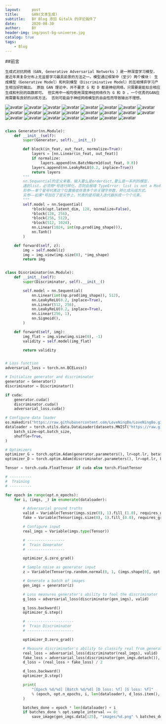 ```yaml
---
layout:     post
title:      GAN(文本生成)
subtitle:   BY Blog 添加 Gitalk 的评论插件了
date:       2020-08-30
author:     BY
header-img: img/post-bg-universe.jpg
catalog: true
tags:
    - Blog
---
```



##前言

`生成式对抗网络（GAN, Generative Adversarial Networks ）是一种深度学习模型，
是近年来复杂分布上无监督学习最具前景的方法之一。模型通过框架中（至少）两个模块：
生成模型（Generative Model）和判别模型（Discriminative Model）的互相博弈学习产生相当好的输出。
原始 GAN 理论中，并不要求 G 和 D 都是神经网络，只需要是能拟合相应生成和判别的函数即可。
但实用中一般均使用深度神经网络作为 G 和 D 。一个优秀的GAN应用需要有良好的训练方法，
否则可能由于神经网络模型的自由性而导致输出不理想。`


![avatar](https://raw.githubusercontent.com/LoveNingBo/LoveNingBo.github.io/master/pictures/GAN/GAN1.png)
![avatar](https://raw.githubusercontent.com/LoveNingBo/LoveNingBo.github.io/master/pictures/GAN/GAN2.png)
![avatar](https://raw.githubusercontent.com/LoveNingBo/LoveNingBo.github.io/master/pictures/GAN/GAN3.png)
![avatar](https://raw.githubusercontent.com/LoveNingBo/LoveNingBo.github.io/master/pictures/GAN/GAN4.png)
![avatar](https://raw.githubusercontent.com/LoveNingBo/LoveNingBo.github.io/master/pictures/GAN/GAN5.png)
![avatar](https://raw.githubusercontent.com/LoveNingBo/LoveNingBo.github.io/master/pictures/GAN/GAN6.png)
![avatar](https://raw.githubusercontent.com/LoveNingBo/LoveNingBo.github.io/master/pictures/GAN/GAN7.png)
![avatar](https://raw.githubusercontent.com/LoveNingBo/LoveNingBo.github.io/master/pictures/GAN/GAN8.png)
![avatar](https://raw.githubusercontent.com/LoveNingBo/LoveNingBo.github.io/master/pictures/GAN/GAN9.png)
![avatar](https://raw.githubusercontent.com/LoveNingBo/LoveNingBo.github.io/master/pictures/GAN/GAN10.png)
![avatar](https://raw.githubusercontent.com/LoveNingBo/LoveNingBo.github.io/master/pictures/GAN/GAN11.png)
![avatar](https://raw.githubusercontent.com/LoveNingBo/LoveNingBo.github.io/master/pictures/GAN/GAN12.png)
![avatar](https://raw.githubusercontent.com/LoveNingBo/LoveNingBo.github.io/master/pictures/GAN/GAN13.png)
![avatar](https://raw.githubusercontent.com/LoveNingBo/LoveNingBo.github.io/master/pictures/GAN/GAN14.png)
![avatar](https://raw.githubusercontent.com/LoveNingBo/LoveNingBo.github.io/master/pictures/GAN/GAN15.png)
![avatar](https://raw.githubusercontent.com/LoveNingBo/LoveNingBo.github.io/master/pictures/GAN/GAN16.png)
![avatar](https://raw.githubusercontent.com/LoveNingBo/LoveNingBo.github.io/master/pictures/GAN/GAN17.png)
![avatar](https://raw.githubusercontent.com/LoveNingBo/LoveNingBo.github.io/master/pictures/GAN/GAN18.png)
![avatar](https://raw.githubusercontent.com/LoveNingBo/LoveNingBo.github.io/master/pictures/GAN/GAN19.png)
![avatar](https://raw.githubusercontent.com/LoveNingBo/LoveNingBo.github.io/master/pictures/GAN/GAN20.png)
![avatar](https://raw.githubusercontent.com/LoveNingBo/LoveNingBo.github.io/master/pictures/GAN/GAN21.png)
![avatar](https://raw.githubusercontent.com/LoveNingBo/LoveNingBo.github.io/master/pictures/GAN/GAN22.png)
![avatar](https://raw.githubusercontent.com/LoveNingBo/LoveNingBo.github.io/master/pictures/GAN/GAN23.png)



````python

class Generator(nn.Module):
    def __init__(self):
        super(Generator, self).__init__()

        def block(in_feat, out_feat, normalize=True):
            layers = [nn.Linear(in_feat, out_feat)]
            if normalize:
                layers.append(nn.BatchNorm1d(out_feat, 0.8))
            layers.append(nn.LeakyReLU(0.2, inplace=True))
            return layers
        """
        nn.Sequential的定义来看，输入要么是orderdict,要么是一系列的模型，
        遇到list，必须用*号进行转化，否则会报错 TypeError: list is not a Module subclass
        形参——单个星号代表这个位置接收任意多个非关键字参数，转化成元组方式。
        实参——如果*号加在了是实参上，代表的是将输入迭代器拆成一个个元素。
        """
        self.model = nn.Sequential(
            *block(opt.latent_dim, 128, normalize=False),
            *block(128, 256),
            *block(256, 512),
            *block(512, 1024),
            nn.Linear(1024, int(np.prod(img_shape))),
            nn.Tanh()
        )

    def forward(self, z):
        img = self.model(z)
        img = img.view(img.size(0), *img_shape)
        return img


class Discriminator(nn.Module):
    def __init__(self):
        super(Discriminator, self).__init__()

        self.model = nn.Sequential(
            nn.Linear(int(np.prod(img_shape)), 512),
            nn.LeakyReLU(0.2, inplace=True),
            nn.Linear(512, 256),
            nn.LeakyReLU(0.2, inplace=True),
            nn.Linear(256, 1),
            nn.Sigmoid(),
        )

    def forward(self, img):
        img_flat = img.view(img.size(0), -1)
        validity = self.model(img_flat)

        return validity


# Loss function
adversarial_loss = torch.nn.BCELoss()

# Initialize generator and discriminator
generator = Generator()
discriminator = Discriminator()

if cuda:
    generator.cuda()
    discriminator.cuda()
    adversarial_loss.cuda()

# Configure data loader
os.makedirs("https://raw.githubusercontent.com/LoveNingBo/LoveNingBo.github.io/master/https://raw.githubusercontent.com/LoveNingBo/LoveNingBo.github.io/master/data/mnist", exist_ok=True)
dataloader = torch.utils.data.DataLoader(datasets.MNIST("https://raw.githubusercontent.com/LoveNingBo/LoveNingBo.github.io/master/https://raw.githubusercontent.com/LoveNingBo/LoveNingBo.github.io/master/data/mnist",train=True),
    batch_size=opt.batch_size,
    shuffle=True,
)

# Optimizers
optimizer_G = torch.optim.Adam(generator.parameters(), lr=opt.lr, betas=(opt.b1, opt.b2))
optimizer_D = torch.optim.Adam(discriminator.parameters(), lr=opt.lr, betas=(opt.b1, opt.b2))

Tensor = torch.cuda.FloatTensor if cuda else torch.FloatTensor

# ----------
#  Training
# ----------

for epoch in range(opt.n_epochs):
    for i, (imgs, _) in enumerate(dataloader):

        # Adversarial ground truths
        valid = Variable(Tensor(imgs.size(0), 1).fill_(1.0), requires_grad=False)
        fake = Variable(Tensor(imgs.size(0), 1).fill_(0.0), requires_grad=False)

        # Configure input
        real_imgs = Variable(imgs.type(Tensor))

        # -----------------
        #  Train Generator
        # -----------------

        optimizer_G.zero_grad()

        # Sample noise as generator input
        z = Variable(Tensor(np.random.normal(0, 1, (imgs.shape[0], opt.latent_dim))))

        # Generate a batch of images
        gen_imgs = generator(z)

        # Loss measures generator's ability to fool the discriminator
        g_loss = adversarial_loss(discriminator(gen_imgs), valid)

        g_loss.backward()
        optimizer_G.step()

        # ---------------------
        #  Train Discriminator
        # ---------------------

        optimizer_D.zero_grad()

        # Measure discriminator's ability to classify real from generated samples
        real_loss = adversarial_loss(discriminator(real_imgs), valid)
        fake_loss = adversarial_loss(discriminator(gen_imgs.detach()), fake)
        d_loss = (real_loss + fake_loss) / 2

        d_loss.backward()
        optimizer_D.step()

        print(
            "[Epoch %d/%d] [Batch %d/%d] [D loss: %f] [G loss: %f]"
            % (epoch, opt.n_epochs, i, len(dataloader), d_loss.item(), g_loss.item())
        )

        batches_done = epoch * len(dataloader) + i
        if batches_done % opt.sample_interval == 0:
            save_image(gen_imgs.data[:25], "images/%d.png" % batches_done, nrow=5, normalize=True)
````